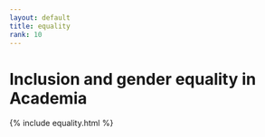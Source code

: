 ```yaml
---
layout: default
title: equality
rank: 10
---
```


<div class="starter-template">
    <h1>Inclusion and gender equality in Academia</h1>
</div>

{% include equality.html %}
